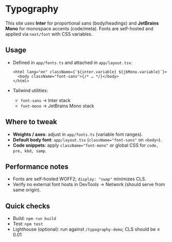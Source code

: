# Typography

This site uses **Inter** for proportional sans (body/headings) and **JetBrains Mono** for monospace accents (code/meta). Fonts are self-hosted and applied via `next/font` with CSS variables.

## Usage

- Defined in `app/fonts.ts` and attached in `app/layout.tsx`:
  ```tsx
  <html lang="en" className={`${inter.variable} ${jbMono.variable}`}>
    <body className="font-sans">{/* … */}</body>
  </html>
  ```

- Tailwind utilities:

  - `font-sans` → Inter stack
  - `font-mono` → JetBrains Mono stack

## Where to tweak

- **Weights / axes**: adjust in `app/fonts.ts` (variable font ranges).
- **Default body font**: `app/layout.tsx` (`className="font-sans"` on `<body>`).
- **Code snippets**: apply `className="font-mono"` or global CSS for `code, pre, kbd, samp`.

## Performance notes

- Fonts are self-hosted WOFF2; `display: "swap"` minimizes CLS.
- Verify no external font hosts in DevTools → Network (should serve from same origin).

## Quick checks

- Build: `npm run build`
- Test: `npm test`
- Lighthouse (optional): run against `/typography-demo`; CLS should be ≤ 0.01

